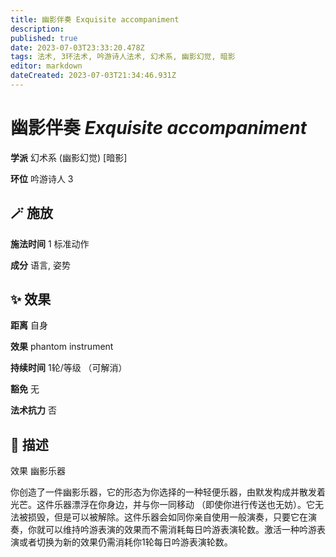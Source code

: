 ```yaml
---
title: 幽影伴奏 Exquisite accompaniment
description: 
published: true
date: 2023-07-03T23:33:20.478Z
tags: 法术, 3环法术, 吟游诗人法术, 幻术系, 幽影幻觉, 暗影
editor: markdown
dateCreated: 2023-07-03T21:34:46.931Z
---
```


# **幽影伴奏** *Exquisite accompaniment*

**学派** 幻术系 (幽影幻觉) \[暗影\] 

**环位** 吟游诗人 3

## 🪄 施放

**施法时间** 1 标准动作

**成分** 语言, 姿势

## ✨ 效果  

**距离** 自身 

**效果** phantom instrument 

**持续时间** 1轮/等级 （可解消） 

**豁免** 无

**法术抗力** 否

## 📖 描述

效果          幽影乐器

你创造了一件幽影乐器，它的形态为你选择的一种轻便乐器，由默发构成并散发着光芒。这件乐器漂浮在你身边，并与你一同移动 （即使你进行传送也无妨）。它无法被损毁，但是可以被解除。这件乐器会如同你亲自使用一般演奏，只要它在演奏，你就可以维持吟游表演的效果而不需消耗每日吟游表演轮数。激活一种吟游表演或者切换为新的效果仍需消耗你1轮每日吟游表演轮数。
    
